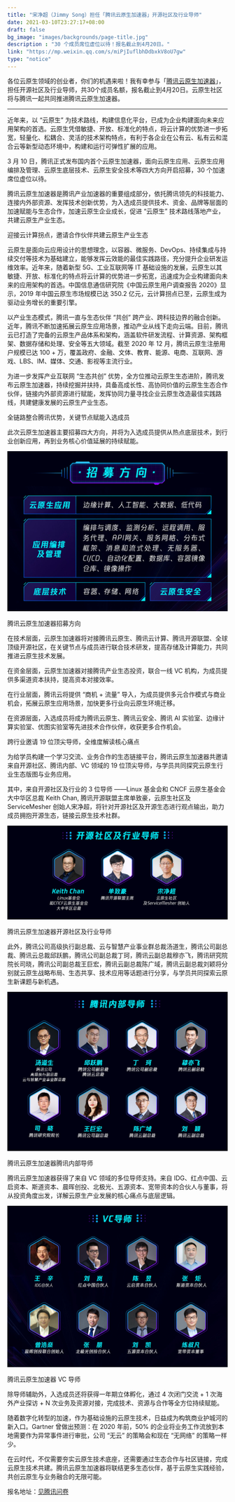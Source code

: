 ```yaml
---
title: "宋净超（Jimmy Song）担任「腾讯云原生加速器」开源社区及行业导师"
date: 2021-03-10T23:27:17+08:00
draft: false
bg_image: "images/backgrounds/page-title.jpg"
description : "30 个成员席位虚位以待！报名截止到4月20日。"
link: "https://mp.weixin.qq.com/s/miPjIuflbhDdbxkV8oU7gw"
type: "notice"
---
```


各位云原生领域的创业者，你们的机遇来啦！我有幸参与「[腾讯云原生加速器](https://mp.weixin.qq.com/s/miPjIuflbhDdbxkV8oU7gw)」，担任开源社区及行业导师，共30个成员名额，报名截止到4月20日。云原生社区将与腾讯一起共同推进腾讯云原生加速器。

---

近年来，以 “云原生” 为技术路线，构建信息化平台，已成为企业构建面向未来应用架构的首选。云原生凭借敏捷、开放、标准化的特点，将云计算的优势进一步拓宽，轻量化、松耦合、灵活的技术架构特点，有利于各企业在公有云、私有云和混合云等新型动态环境中，构建和运行可弹性扩展的应用。

3 月 10 日，腾讯正式发布国内首个云原生加速器，面向云原生应用、云原生应用编排及管理、云原生底层技术、云原生安全技术等四大方向开启招募，30 个加速席位虚位以待。

腾讯云原生加速器是腾讯产业加速器的重要组成部分，依托腾讯领先的科技能力、连接内外部资源、发挥技术创新优势，为入选成员提供技术、资金、品牌等层面的加速赋能与生态合作，加速云原生企业成长，促进 “云原生” 技术路线落地产业，共建云原生产业生态。

迎接云计算拐点，邀请合作伙伴共建云原生产业生态

云原生是面向云应用设计的思想理念，以容器、微服务、DevOps、持续集成与持续交付等技术为基础建立，能够发挥云效能的最佳实践路径，充分提升企业研发运维效率。近年来，随着新型 5G、工业互联网等 IT 基础设施的发展，云原生以其敏捷、开放、标准化的特点将云计算的优势进一步拓宽，迅速成为企业构建面向未来的应用架构的首选。中国信息通信研究院《中国云原生用户调查报告 2020》显示，2019 年中国云原生市场规模已达 350.2 亿元，云计算拐点已至，云原生成为驱动业务增长的重要引擎。

以产业生态模式，腾讯一直与生态伙伴 “共创” 跨产业、跨科技边界的融合创新。近年，腾讯不断加速拓展云原生应用场景，推动产业从线下走向云端。目前，腾讯云已打造了完备的云原生产品体系和架构，涵盖软件研发流程、计算资源、架构框架、数据存储和处理、安全等五大领域。截至 2020 年 12 月，腾讯云原生注册用户规模已达 100 + 万，覆盖政府、金融、文体、教育、能源、电商、互联网、游戏、LBS、IM、媒体、交通、影视等主流行业。

为进一步发挥产业互联网 “生态共创” 优势，全方位推动云原生生态进阶，腾讯发布云原生加速器，持续挖掘并扶持，具备高成长性、高协同价值的云原生生态合作伙伴，链接内外部资源进行赋能，发挥协同力量寻找企业云原生改造最佳实践路线，共建健康发展的云原生产业生态。

全链路整合腾讯优势，关键节点赋能入选成员

此次云原生加速器主要招募四大方向，并将为入选成员提供从热点底层技术，到行业创新应用，再到业务核心价值延展的持续赋能。

![腾讯云原生加速器招募方向](008eGmZEgy1gogtmexp6rj30u00lqk40.jpg)

腾讯云原生加速器招募方向

在技术层面，云原生加速器将对接腾讯云原生、腾讯云计算、腾讯开源联盟、全球顶级开源社区，在关键节点与成员进行联合技术研发，提高存储及计算能力，共同推进云原生技术发展。

在资金层面，云原生加速器对接腾讯产业生态投资，联合一线 VC 机构，为成员提供多渠道资本扶持，提高资本对接效率。

在行业层面，腾讯云将提供 “商机 + 流量” 导入，为成员提供多元合作模式与商业机会，拓展云原生应用场景，加快更多行业向云原生环境迁移。

在资源层面，入选成员将成为腾讯云原生、腾讯云安全、腾讯 AI 实验室、边缘计算实验室、优图实验室等先进技术合作伙伴，收获更多合作机会。

跨行业邀请 19 位顶尖导师，全维度解读核心痛点

为给学员构建一个学习交流、业务合作的生态链接平台，腾讯云原生加速器共邀请来自开源社区、腾讯内部、VC 领域的 19 位顶尖导师，与学员共同探究云原生行业生态版图与业务应用。

其中，来自开源社区及行业的 3 位导师 ——Linux 基金会和 CNCF 云原生基金会大中华区总裁 Keith Chan, 腾讯开源联盟主席单致豪，云原生社区及 ServiceMesher 创始人宋净超，将针对开源社区及开源生态进行观点输出，助力成员拥抱开源生态，链接云原生技术社群。

![腾讯云原生加速器开源社区及行业导师](008eGmZEgy1gogtmh6lncj30u00crq85.jpg)

腾讯云原生加速器开源社区及行业导师

此外，腾讯公司高级执行副总裁、云与智慧产业事业群总裁汤道生，腾讯公司副总裁、腾讯云总裁邱跃鹏，腾讯公司副总裁丁珂，腾讯云副总裁穆亦飞，腾讯研究院院长司晓，腾讯公司副总裁王巨宏，腾讯云副总裁陈广域，腾讯云副总裁刘颖将分别就云原生战略布局、生态共享、技术应用等话题进行分享，与学员共同探索云原生新课题与新机遇。

![腾讯云原生加速器腾讯内部导师](008eGmZEgy1gogtmfrp1ij30u00lon8w.jpg)

腾讯云原生加速器腾讯内部导师

腾讯云原生加速器获得了来自 VC 领域的多位导师支持。来自 IDG、红点中国、云启资本、斯道资本、晨晖创投、北极光、五源资本、宽带资本的合伙人与董事，将从投资角度出发，详解云原生产业发展的核心痛点与底层逻辑。

![腾讯云原生加速器VC导师](008eGmZEgy1gogtmgmaigj30u00lvh0l.jpg)

腾讯云原生加速器 VC 导师

除导师辅助外，入选成员还将获得一年期立体孵化，通过 4 次闭门交流 + 1 次海外产业探访 + N 次业务及资源对接，完成技术、资源与合作等全方位持续赋能。

随着数字化转型的加速，作为基础设施的云原生技术，日益成为构筑商业护城河的新入口。Gartner 曾做出预测：在 2020 年前，50% 的企业将业务工作流放到本地需要作为异常事件进行审批，公司 “无云” 的策略会和现在 “无网络” 的策略一样少。

在云时代，不仅需要夯实云原生技术底座，还需要通过生态合作与社区链接，完成云原生技术共建。腾讯云原生加速器将联结更多生态伙伴，基于云原生实践经验，共创云原生与业务融合的无限可能。

报名地址：[见腾讯问卷](https://wj.qq.com/s2/8134735/a817/)